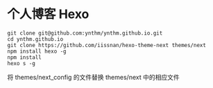 # 个人博客 Hexo

```shell
git clone git@github.com:ynthm/ynthm.github.io.git
cd ynthm.github.io
git clone https://github.com/iissnan/hexo-theme-next themes/next
npm install hexo -g
npm install
hexo s -g
```
将 themes/next_config 的文件替换 themes/next 中的相应文件
